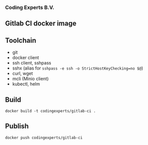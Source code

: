 ### Coding Experts B.V.

## Gitlab CI docker image

## Toolchain

- git
- docker client
- ssh client, sshpass
- sshx (alias for `sshpass -e ssh -o StrictHostKeyChecking=no $@`)
- curl, wget
- mcli (Minio client)
- kubectl, helm


## Build

```
docker build -t codingexperts/gitlab-ci .
```

## Publish

```
docker push codingexperts/gitlab-ci
```

